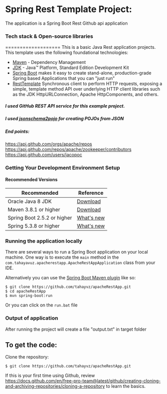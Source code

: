 # Spring Rest Template Project:

The application is a Spring Boot Rest Github api application

### Tech stack & Open-source libraries
===================
This is a basic Java Rest application projects. This template uses the following foundational technologies:

* 	[Maven](https://maven.apache.org/) - Dependency Management
* 	[JDK](http://www.oracle.com/technetwork/java/javase/downloads/jdk8-downloads-2133151.html) - Java™ Platform, Standard Edition Development Kit
* 	[Spring Boot](https://spring.io/projects/spring-boot) makes it easy to create stand-alone, production-grade Spring based Applications that you can "just run"
* 	[RestTemplate](https://docs.spring.io/spring-framework/docs/current/javadoc-api/org/springframework/web/client/RestTemplate.html) Synchronous client to perform HTTP requests, exposing a simple, template method API over underlying HTTP client libraries such as the JDK HttpURLConnection, Apache HttpComponents, and others.

##### I used GitHub REST API service for this example project.
##### I used [jsonschema2pojo](https://www.jsonschema2pojo.org/) for creating POJOs from JSON
##### End points: 
https://api.github.com/orgs/apache/repos
https://api.github.com/repos/apache/zookeeper/contributors
https://api.github.com/users/jacopoc 

### Getting Your Development Environment Setup
#### Recommended Versions
 | Recommended | Reference
| ----------- | ---------
| Oracle Java 8 JDK | [Download](https://www.oracle.com/java/technologies/javase-jdk8-downloads.html) |
| Maven 3.8.1 or higher | [Download](https://maven.apache.org/download.cgi) | [Installation Instructions](https://maven.apache.org/install.html)|
| Spring Boot 2.5.2 or higher | [What's new](https://spring.io/blog/2021/06/24/spring-boot-2-5-2-is-now-available) 
| Spring 5.3.8 or higher | [What's new](https://spring.io/blog/2021/06/09/spring-framework-5-3-8-available-now) 

### Running the application locally

There are several ways to run a Spring Boot application on your local machine. One way is to execute the `main` method in the `com.tahayavuz.apacherestapp.ApacheRestAppApplication` class from your IDE.

Alternatively you can use the [Spring Boot Maven plugin](https://docs.spring.io/spring-boot/docs/current/reference/html/build-tool-plugins-maven-plugin.html) like so:

```shell
$ git clone https://github.com/tahayvz/apacheRestApp.git
$ cd apacheRestApp
$ mvn spring-boot:run
```

Or you can click on the `run.bat` file

### Output of application
After running the project will create a file "output.txt" in target folder

To get the code:
-------------------
Clone the repository:

    $ git clone https://github.com/tahayvz/apacheRestApp.git

If this is your first time using Github, review https://docs.github.com/en/free-pro-team@latest/github/creating-cloning-and-archiving-repositories/cloning-a-repository to learn the basics.
